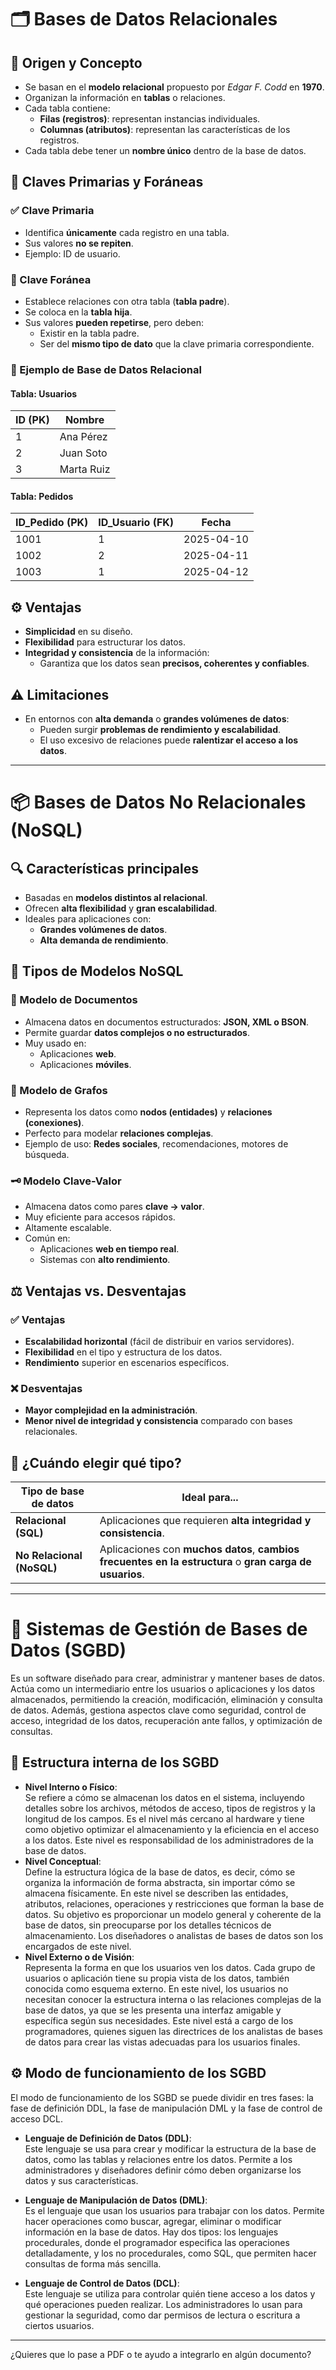# 🗂️ Bases de Datos Relacionales

## 📌 Origen y Concepto
- Se basan en el **modelo relacional** propuesto por *Edgar F. Codd* en **1970**.
- Organizan la información en **tablas** o relaciones.
- Cada tabla contiene:
  - **Filas (registros)**: representan instancias individuales.
  - **Columnas (atributos)**: representan las características de los registros.
- Cada tabla debe tener un **nombre único** dentro de la base de datos.

## 🔑 Claves Primarias y Foráneas

### ✅ Clave Primaria
- Identifica **únicamente** cada registro en una tabla.
- Sus valores **no se repiten**.
- Ejemplo: ID de usuario.

### 🔁 Clave Foránea
- Establece relaciones con otra tabla (**tabla padre**).
- Se coloca en la **tabla hija**.
- Sus valores **pueden repetirse**, pero deben:
  - Existir en la tabla padre.
  - Ser del **mismo tipo de dato** que la clave primaria correspondiente.

### 🧾 Ejemplo de Base de Datos Relacional

#### **Tabla: Usuarios**

| ID (PK) | Nombre     |
|---------|------------|
| 1       | Ana Pérez  |
| 2       | Juan Soto  |
| 3       | Marta Ruiz |

#### **Tabla: Pedidos**

| ID_Pedido (PK) | ID_Usuario (FK) | Fecha       |
|----------------|------------------|-------------|
| 1001           | 1                | 2025-04-10  |
| 1002           | 2                | 2025-04-11  |
| 1003           | 1                | 2025-04-12  |

## ⚙️ Ventajas
- **Simplicidad** en su diseño.
- **Flexibilidad** para estructurar los datos.
- **Integridad y consistencia** de la información:
  - Garantiza que los datos sean **precisos, coherentes y confiables**.

## ⚠️ Limitaciones
- En entornos con **alta demanda** o **grandes volúmenes de datos**:
  - Pueden surgir **problemas de rendimiento y escalabilidad**.
  - El uso excesivo de relaciones puede **ralentizar el acceso a los datos**.

---

# 📦 Bases de Datos No Relacionales (NoSQL)

## 🔍 Características principales
- Basadas en **modelos distintos al relacional**.
- Ofrecen **alta flexibilidad** y **gran escalabilidad**.
- Ideales para aplicaciones con:
  - **Grandes volúmenes de datos**.
  - **Alta demanda de rendimiento**.

## 🧩 Tipos de Modelos NoSQL

### 📄 Modelo de Documentos
- Almacena datos en documentos estructurados: **JSON, XML o BSON**.
- Permite guardar **datos complejos o no estructurados**.
- Muy usado en:
  - Aplicaciones **web**.
  - Aplicaciones **móviles**.

### 🔗 Modelo de Grafos
- Representa los datos como **nodos (entidades)** y **relaciones (conexiones)**.
- Perfecto para modelar **relaciones complejas**.
- Ejemplo de uso: **Redes sociales**, recomendaciones, motores de búsqueda.

### 🗝️ Modelo Clave-Valor
- Almacena datos como pares **clave → valor**.
- Muy eficiente para accesos rápidos.
- Altamente escalable.
- Común en:
  - Aplicaciones **web en tiempo real**.
  - Sistemas con **alto rendimiento**.

## ⚖️ Ventajas vs. Desventajas

### ✅ Ventajas
- **Escalabilidad horizontal** (fácil de distribuir en varios servidores).
- **Flexibilidad** en el tipo y estructura de los datos.
- **Rendimiento** superior en escenarios específicos.

### ❌ Desventajas
- **Mayor complejidad en la administración**.
- **Menor nivel de integridad y consistencia** comparado con bases relacionales.

## 🧠 ¿Cuándo elegir qué tipo?

| Tipo de base de datos       | Ideal para...                                                                 |
|----------------------------|------------------------------------------------------------------------------|
| **Relacional (SQL)**        | Aplicaciones que requieren **alta integridad y consistencia**.              |
| **No Relacional (NoSQL)**   | Aplicaciones con **muchos datos**, **cambios frecuentes en la estructura** o **gran carga de usuarios**. |

---

# 🧰 Sistemas de Gestión de Bases de Datos (SGBD)

Es un software diseñado para crear, administrar y mantener bases de datos. Actúa como un intermediario entre los usuarios o aplicaciones y los datos almacenados, permitiendo la creación, modificación, eliminación y consulta de datos. Además, gestiona aspectos clave como seguridad, control de acceso, integridad de los datos, recuperación ante fallos, y optimización de consultas.

## 🧱 Estructura interna de los SGBD
- **Nivel Interno o Físico**:  
  Se refiere a cómo se almacenan los datos en el sistema, incluyendo detalles sobre los archivos, métodos de acceso, tipos de registros y la longitud de los campos. Es el nivel más cercano al hardware y tiene como objetivo optimizar el almacenamiento y la eficiencia en el acceso a los datos. Este nivel es responsabilidad de los administradores de la base de datos.
- **Nivel Conceptual**:  
  Define la estructura lógica de la base de datos, es decir, cómo se organiza la información de forma abstracta, sin importar cómo se almacena físicamente. En este nivel se describen las entidades, atributos, relaciones, operaciones y restricciones que forman la base de datos. Su objetivo es proporcionar un modelo general y coherente de la base de datos, sin preocuparse por los detalles técnicos de almacenamiento. Los diseñadores o analistas de bases de datos son los encargados de este nivel.
- **Nivel Externo o de Visión**:  
  Representa la forma en que los usuarios ven los datos. Cada grupo de usuarios o aplicación tiene su propia vista de los datos, también conocida como esquema externo. En este nivel, los usuarios no necesitan conocer la estructura interna o las relaciones complejas de la base de datos, ya que se les presenta una interfaz amigable y específica según sus necesidades. Este nivel está a cargo de los programadores, quienes siguen las directrices de los analistas de bases de datos para crear las vistas adecuadas para los usuarios finales.

## ⚙️ Modo de funcionamiento de los SGBD

El modo de funcionamiento de los SGBD se puede dividir en tres fases: la fase de definición DDL, la fase de manipulación DML y la fase de control de acceso DCL.

- **Lenguaje de Definición de Datos (DDL)**:  
  Este lenguaje se usa para crear y modificar la estructura de la base de datos, como las tablas y relaciones entre los datos. Permite a los administradores y diseñadores definir cómo deben organizarse los datos y sus características.

- **Lenguaje de Manipulación de Datos (DML)**:  
  Es el lenguaje que usan los usuarios para trabajar con los datos. Permite hacer operaciones como buscar, agregar, eliminar o modificar información en la base de datos. Hay dos tipos: los lenguajes procedurales, donde el programador especifica las operaciones detalladamente, y los no procedurales, como SQL, que permiten hacer consultas de forma más sencilla.

- **Lenguaje de Control de Datos (DCL)**:  
  Este lenguaje se utiliza para controlar quién tiene acceso a los datos y qué operaciones pueden realizar. Los administradores lo usan para gestionar la seguridad, como dar permisos de lectura o escritura a ciertos usuarios.

--- 

¿Quieres que lo pase a PDF o te ayudo a integrarlo en algún documento?
